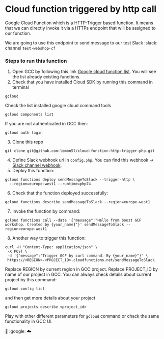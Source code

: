 # Cloud function triggered by http call 
Google Cloud Function which is a HTTP-Trigger based function. It means that we can directly invoke it via a HTTPs endpoint that will be assigned to our function.

We are going to use this endpoint to send message to our test Slack :slack: channel `test-webshop-cf`

### Steps to run this function
1.  Open GCC by following this link [Google cloud function list](https://console.cloud.google.com/functions/list).
You will see the list already existing functions.
2. Check that you have installed Cloud SDK by running this command in terminal
```
gcloud
```
Check the list installed google cloud command tools
```
gcloud components list
```
If you are not authenticated in GCC then:
```
gcloud auth login
```
3. Clone this repo
```
git clone git@github.com:lemon57/cloud-function-http-trigger-php.git
```
4. Define Slack webhook url in `config.php`. You can find this webhook -> [Slack channel webhook](https://api.slack.com/apps/A03FHHA7URG/incoming-webhooks?).
5. Deploy this function:
```
gcloud functions deploy sendMessageToSlack --trigger-http \
  --region=europe-west1 --runtime=php74
```
6. Check that the function deployed successfully:
```
gcloud functions describe sendMessageToSlack --region=europe-west1
``` 
7. Invoke the function by command:
```
gcloud functions call --data '{"message":"Hello from boozt GCF workshop. Created by {your_name}"}' sendMessageToSlack --region=europe-west1
```
8. Another way to trigger this function:
```
curl -H "Content-Type: application/json" \
 -X POST \
 -d '{"message":"Trigger GCF by curl command. By {your_name}"}' \
 https://<REGION>-<PROJECT_ID>.cloudfunctions.net/sendMessageToSlack
```
Replace REGION by current region in GCC project.
Replace PROJECT_ID by name of our project in GCC. 
You can always check details about current project by this command:
```
gcloud config list
```
and then get more details about your project
```
gcloud projects describe <project_id>
```

Play with other different parameters for `gcloud` command or chack the same functionality in GCC UI.

 :rocket: :google: :cloud:
